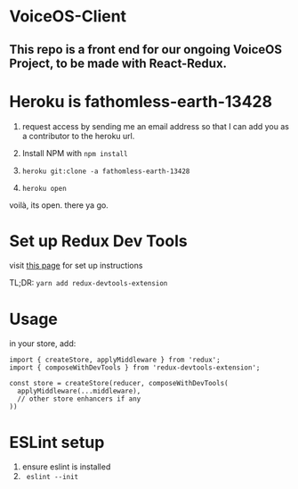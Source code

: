# VoiceOS-Client

## This repo is a front end for our ongoing VoiceOS Project, to be made with React-Redux.

Heroku is fathomless-earth-13428
=======
1. request access by sending me an email address so that I can add you as a contributor to the heroku url.

2. Install NPM with `npm install`

3. `heroku git:clone -a fathomless-earth-13428`

4. `heroku open`

voilà, its open.  there ya go.

# Set up Redux Dev Tools
visit [this page](https://github.com/zalmoxisus/redux-devtools-extension) for set up instructions 

TL;DR:
` yarn add redux-devtools-extension `

# Usage
in your store, add:

```
import { createStore, applyMiddleware } from 'redux';
import { composeWithDevTools } from 'redux-devtools-extension';

const store = createStore(reducer, composeWithDevTools(
  applyMiddleware(...middleware),
  // other store enhancers if any
))
```

# ESLint setup
1. ensure eslint is installed
2. ` eslint --init`  
